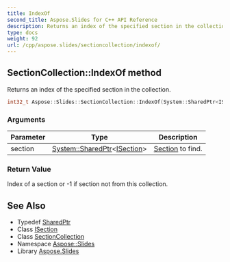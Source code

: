```yaml
---
title: IndexOf
second_title: Aspose.Slides for C++ API Reference
description: Returns an index of the specified section in the collection.
type: docs
weight: 92
url: /cpp/aspose.slides/sectioncollection/indexof/
---
```

## SectionCollection::IndexOf method


Returns an index of the specified section in the collection.

```cpp
int32_t Aspose::Slides::SectionCollection::IndexOf(System::SharedPtr<ISection> section) override
```


### Arguments

| Parameter | Type | Description |
| --- | --- | --- |
| section | [System::SharedPtr](../../../system/sharedptr/)\<[ISection](../../isection/)\> | [Section](../../section/) to find. |

### Return Value

Index of a section or -1 if section not from this collection.

## See Also

* Typedef [SharedPtr](../../../system/sharedptr/)
* Class [ISection](../../isection/)
* Class [SectionCollection](../)
* Namespace [Aspose::Slides](../../)
* Library [Aspose.Slides](../../../)
